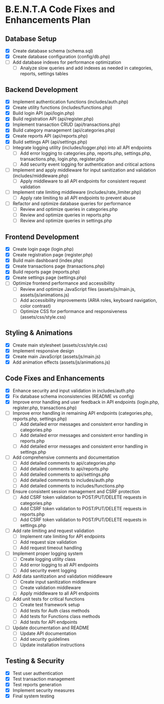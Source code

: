 # B.E.N.T.A Code Fixes and Enhancements Plan

## Database Setup
- [x] Create database schema (schema.sql)
- [x] Create database configuration (config/db.php)
- [ ] Add database indexes for performance optimization
  - [ ] Analyze slow queries and add indexes as needed in categories, reports, settings tables

## Backend Development
- [x] Implement authentication functions (includes/auth.php)
- [x] Create utility functions (includes/functions.php)
- [x] Build login API (api/login.php)
- [x] Build registration API (api/register.php)
- [x] Implement transaction CRUD (api/transactions.php)
- [x] Build category management (api/categories.php)
- [x] Create reports API (api/reports.php)
- [x] Build settings API (api/settings.php)
- [ ] Integrate logging utility (includes/logger.php) into all API endpoints
  - [ ] Add error logging to categories.php, reports.php, settings.php, transactions.php, login.php, register.php
  - [ ] Add security event logging for authentication and critical actions
- [ ] Implement and apply middleware for input sanitization and validation (includes/middleware.php)
  - [ ] Apply middleware to all API endpoints for consistent request validation
- [ ] Implement rate limiting middleware (includes/rate_limiter.php)
  - [ ] Apply rate limiting to all API endpoints to prevent abuse
- [ ] Refactor and optimize database queries for performance
  - [ ] Review and optimize queries in categories.php
  - [ ] Review and optimize queries in reports.php
  - [ ] Review and optimize queries in settings.php

## Frontend Development
- [x] Create login page (login.php)
- [x] Create registration page (register.php)
- [x] Build main dashboard (index.php)
- [x] Create transactions page (transactions.php)
- [x] Build reports page (reports.php)
- [x] Create settings page (settings.php)
- [ ] Optimize frontend performance and accessibility
  - [ ] Review and optimize JavaScript files (assets/js/main.js, assets/js/animations.js)
  - [ ] Add accessibility improvements (ARIA roles, keyboard navigation, color contrast)
  - [ ] Optimize CSS for performance and responsiveness (assets/css/style.css)

## Styling & Animations
- [x] Create main stylesheet (assets/css/style.css)
- [x] Implement responsive design
- [x] Create main JavaScript (assets/js/main.js)
- [x] Add animation effects (assets/js/animations.js)

## Code Fixes and Enhancements
- [x] Enhance security and input validation in includes/auth.php
- [x] Fix database schema inconsistencies (README vs config)
- [x] Improve error handling and user feedback in API endpoints (login.php, register.php, transactions.php)
- [ ] Improve error handling in remaining API endpoints (categories.php, reports.php, settings.php)
  - [ ] Add detailed error messages and consistent error handling in categories.php
  - [ ] Add detailed error messages and consistent error handling in reports.php
  - [ ] Add detailed error messages and consistent error handling in settings.php
- [ ] Add comprehensive comments and documentation
  - [ ] Add detailed comments to api/categories.php
  - [ ] Add detailed comments to api/reports.php
  - [ ] Add detailed comments to api/settings.php
  - [ ] Add detailed comments to includes/auth.php
  - [ ] Add detailed comments to includes/functions.php
- [ ] Ensure consistent session management and CSRF protection
  - [ ] Add CSRF token validation to POST/PUT/DELETE requests in categories.php
  - [ ] Add CSRF token validation to POST/PUT/DELETE requests in reports.php
  - [ ] Add CSRF token validation to POST/PUT/DELETE requests in settings.php
- [ ] Add rate limiting and request validation
  - [ ] Implement rate limiting for API endpoints
  - [ ] Add request size validation
  - [ ] Add request timeout handling
- [ ] Implement proper logging system
  - [ ] Create logging utility class
  - [ ] Add error logging to all API endpoints
  - [ ] Add security event logging
- [ ] Add data sanitization and validation middleware
  - [ ] Create input sanitization middleware
  - [ ] Create validation middleware
  - [ ] Apply middleware to all API endpoints
- [ ] Add unit tests for critical functions
  - [ ] Create test framework setup
  - [ ] Add tests for Auth class methods
  - [ ] Add tests for Functions class methods
  - [ ] Add tests for API endpoints
- [ ] Update documentation and README
  - [ ] Update API documentation
  - [ ] Add security guidelines
  - [ ] Update installation instructions

## Testing & Security
- [x] Test user authentication
- [x] Test transaction management
- [x] Test reports generation
- [x] Implement security measures
- [x] Final system testing
